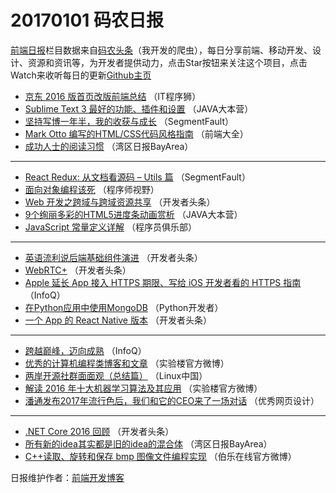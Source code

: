 # 20170101 码农日报

[前端日报](http://caibaojian.com/c/news)栏目数据来自[码农头条](http://hao.caibaojian.com/)（我开发的爬虫），每日分享前端、移动开发、设计、资源和资讯等，为开发者提供动力，点击Star按钮来关注这个项目，点击Watch来收听每日的更新[Github主页](https://github.com/kujian/frontendDaily)
* [京东 2016 版首页改版前端总结](http://hao.caibaojian.com/20183.html) （IT程序狮）
* [Sublime Text 3 最好的功能、插件和设置](http://hao.caibaojian.com/20151.html) （JAVA大本营）
* [坚持写博一年半，我的收获与成长](http://hao.caibaojian.com/20167.html) （SegmentFault）
* [Mark Otto 编写的HTML/CSS代码风格指南](http://hao.caibaojian.com/20242.html) （前端大全）
* [成功人士的阅读习惯](http://hao.caibaojian.com/20129.html) （湾区日报BayArea）

***
* [React Redux: 从文档看源码 &#8211; Utils 篇](http://hao.caibaojian.com/20168.html) （SegmentFault）
* [面向对象编程该死](http://hao.caibaojian.com/20175.html) （程序师视野）
* [Web 开发之跨域与跨域资源共享](http://hao.caibaojian.com/20164.html) （开发者头条）
* [9个绚丽多彩的HTML5进度条动画赏析](http://hao.caibaojian.com/20152.html) （JAVA大本营）
* [JavaScript 常量定义详解](http://hao.caibaojian.com/20155.html) （程序员俱乐部）

***
* [英语流利说后端基础组件演进](http://hao.caibaojian.com/20156.html) （开发者头条）
* [WebRTC+](http://hao.caibaojian.com/20162.html) （开发者头条）
* [Apple 延长 App 接入 HTTPS 期限、写给 iOS 开发者看的 HTTPS 指南](http://hao.caibaojian.com/20123.html) （InfoQ）
* [在Python应用中使用MongoDB](http://hao.caibaojian.com/20241.html) （Python开发者）
* [一个 App 的 React Native 版本](http://hao.caibaojian.com/20163.html) （开发者头条）

***
* [跨越巅峰，迈向成熟](http://hao.caibaojian.com/20120.html) （InfoQ）
* [优秀的计算机编程类博客和文章](http://hao.caibaojian.com/20246.html) （实验楼官方微博）
* [两岸开源社群面面观（总结篇）](http://hao.caibaojian.com/20136.html) （Linux中国）
* [解读 2016 年十大机器学习算法及其应用](http://hao.caibaojian.com/20179.html) （实验楼官方微博）
* [潘通发布2017年流行色后，我们和它的CEO来了一场对话](http://hao.caibaojian.com/20186.html) （优秀网页设计）

***
* [.NET Core 2016 回顾](http://hao.caibaojian.com/20157.html) （开发者头条）
* [所有新的idea其实都是旧的idea的混合体](http://hao.caibaojian.com/20236.html) （湾区日报BayArea）
* [C++读取、旋转和保存 bmp 图像文件编程实现](http://hao.caibaojian.com/20188.html) （伯乐在线官方微博）

日报维护作者：[前端开发博客](http://caibaojian.com/) 